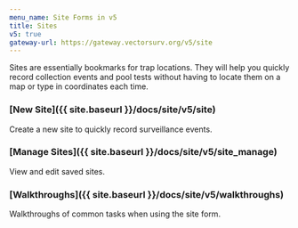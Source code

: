 ```yaml
---
menu_name: Site Forms in v5
title: Sites
v5: true
gateway-url: https://gateway.vectorsurv.org/v5/site
---
```


Sites are essentially bookmarks for trap locations. They will help you quickly record collection events and pool tests without having to locate them on a map or type in coordinates each time.

### [New Site]({{ site.baseurl }}/docs/site/v5/site)

Create a new site to quickly record surveillance events.

### [Manage Sites]({{ site.baseurl }}/docs/site/v5/site_manage)

View and edit saved sites.

### [Walkthroughs]({{ site.baseurl }}/docs/site/v5/walkthroughs)

Walkthroughs of common tasks when using the site form.
